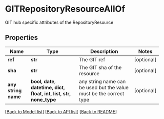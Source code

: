 # GITRepositoryResourceAllOf

GIT hub specific attributes of the RepositoryResource

## Properties
Name | Type | Description | Notes
------------ | ------------- | ------------- | -------------
**ref** | **str** | The GIT ref | [optional] 
**sha** | **str** | The GIT sha of the resource | [optional] 
**any string name** | **bool, date, datetime, dict, float, int, list, str, none_type** | any string name can be used but the value must be the correct type | [optional]

[[Back to Model list]](../README.md#documentation-for-models) [[Back to API list]](../README.md#documentation-for-api-endpoints) [[Back to README]](../README.md)


